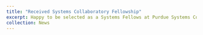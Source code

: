 ```yaml
---
title: "Received Systems Collaboratory Fellowship"
excerpt: Happy to be selected as a Systems Fellows at Purdue Systems Collaboratory! The Systems Fellows Program will support my interdisciplinary research in the intersection of Scientific Computing and Machine Learning.  <br/><img src='/images/system_fellow.JPG' width='400'>
collection: News
---
```


